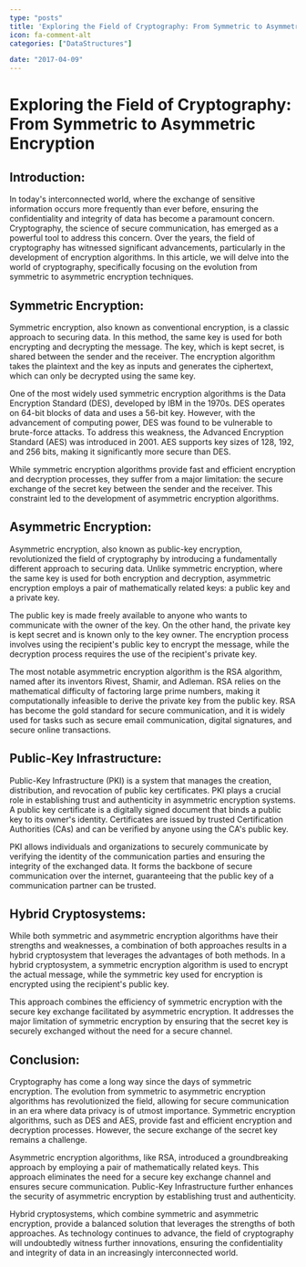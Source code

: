 ```yaml
---
type: "posts"
title: 'Exploring the Field of Cryptography: From Symmetric to Asymmetric Encryption'
icon: fa-comment-alt
categories: ["DataStructures"]

date: "2017-04-09"
---
```




# Exploring the Field of Cryptography: From Symmetric to Asymmetric Encryption

## Introduction:

In today's interconnected world, where the exchange of sensitive information occurs more frequently than ever before, ensuring the confidentiality and integrity of data has become a paramount concern. Cryptography, the science of secure communication, has emerged as a powerful tool to address this concern. Over the years, the field of cryptography has witnessed significant advancements, particularly in the development of encryption algorithms. In this article, we will delve into the world of cryptography, specifically focusing on the evolution from symmetric to asymmetric encryption techniques.

## Symmetric Encryption:

Symmetric encryption, also known as conventional encryption, is a classic approach to securing data. In this method, the same key is used for both encrypting and decrypting the message. The key, which is kept secret, is shared between the sender and the receiver. The encryption algorithm takes the plaintext and the key as inputs and generates the ciphertext, which can only be decrypted using the same key. 

One of the most widely used symmetric encryption algorithms is the Data Encryption Standard (DES), developed by IBM in the 1970s. DES operates on 64-bit blocks of data and uses a 56-bit key. However, with the advancement of computing power, DES was found to be vulnerable to brute-force attacks. To address this weakness, the Advanced Encryption Standard (AES) was introduced in 2001. AES supports key sizes of 128, 192, and 256 bits, making it significantly more secure than DES.

While symmetric encryption algorithms provide fast and efficient encryption and decryption processes, they suffer from a major limitation: the secure exchange of the secret key between the sender and the receiver. This constraint led to the development of asymmetric encryption algorithms.

## Asymmetric Encryption:

Asymmetric encryption, also known as public-key encryption, revolutionized the field of cryptography by introducing a fundamentally different approach to securing data. Unlike symmetric encryption, where the same key is used for both encryption and decryption, asymmetric encryption employs a pair of mathematically related keys: a public key and a private key.

The public key is made freely available to anyone who wants to communicate with the owner of the key. On the other hand, the private key is kept secret and is known only to the key owner. The encryption process involves using the recipient's public key to encrypt the message, while the decryption process requires the use of the recipient's private key.

The most notable asymmetric encryption algorithm is the RSA algorithm, named after its inventors Rivest, Shamir, and Adleman. RSA relies on the mathematical difficulty of factoring large prime numbers, making it computationally infeasible to derive the private key from the public key. RSA has become the gold standard for secure communication, and it is widely used for tasks such as secure email communication, digital signatures, and secure online transactions.

## Public-Key Infrastructure:

Public-Key Infrastructure (PKI) is a system that manages the creation, distribution, and revocation of public key certificates. PKI plays a crucial role in establishing trust and authenticity in asymmetric encryption systems. A public key certificate is a digitally signed document that binds a public key to its owner's identity. Certificates are issued by trusted Certification Authorities (CAs) and can be verified by anyone using the CA's public key.

PKI allows individuals and organizations to securely communicate by verifying the identity of the communication parties and ensuring the integrity of the exchanged data. It forms the backbone of secure communication over the internet, guaranteeing that the public key of a communication partner can be trusted.

## Hybrid Cryptosystems:

While both symmetric and asymmetric encryption algorithms have their strengths and weaknesses, a combination of both approaches results in a hybrid cryptosystem that leverages the advantages of both methods. In a hybrid cryptosystem, a symmetric encryption algorithm is used to encrypt the actual message, while the symmetric key used for encryption is encrypted using the recipient's public key.

This approach combines the efficiency of symmetric encryption with the secure key exchange facilitated by asymmetric encryption. It addresses the major limitation of symmetric encryption by ensuring that the secret key is securely exchanged without the need for a secure channel.

## Conclusion:

Cryptography has come a long way since the days of symmetric encryption. The evolution from symmetric to asymmetric encryption algorithms has revolutionized the field, allowing for secure communication in an era where data privacy is of utmost importance. Symmetric encryption algorithms, such as DES and AES, provide fast and efficient encryption and decryption processes. However, the secure exchange of the secret key remains a challenge.

Asymmetric encryption algorithms, like RSA, introduced a groundbreaking approach by employing a pair of mathematically related keys. This approach eliminates the need for a secure key exchange channel and ensures secure communication. Public-Key Infrastructure further enhances the security of asymmetric encryption by establishing trust and authenticity.

Hybrid cryptosystems, which combine symmetric and asymmetric encryption, provide a balanced solution that leverages the strengths of both approaches. As technology continues to advance, the field of cryptography will undoubtedly witness further innovations, ensuring the confidentiality and integrity of data in an increasingly interconnected world.